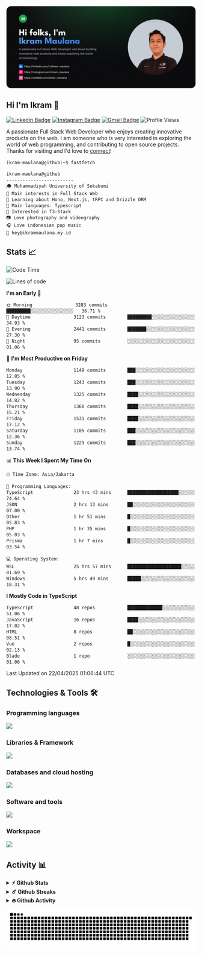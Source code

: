 ![IkramBanner](ikrambanner.png)

## Hi I'm Ikram 👋

[![Linkedin Badge](https://img.shields.io/badge/-ikram--maulana-blue?style=flat&logo=Linkedin&logoColor=white&link=https://links.ikrammaulana.my.id/s/linkedin)](https://links.ikrammaulana.my.id/s/linkedin)
[![Instagram Badge](https://img.shields.io/badge/-@ikram__maulana-purple?style=flat&logo=instagram&logoColor=white&link=https://links.ikrammaulana.my.id/s/instagram)](https://links.ikrammaulana.my.id/s/instagram)
[![Gmail Badge](https://img.shields.io/badge/-ikrammaulana-c14438?style=flat&logo=Gmail&logoColor=white&link=https://links.ikrammaulana.my.id/s/email)](mailto:hey@ikram.is-a.dev)
![Profile Views](https://komarev.com/ghpvc/?username=Ikram-Maulana)

A passionate Full Stack Web Developer who enjoys creating innovative products on the web. I am someone who is very interested in exploring the world of web programming, and contributing to open source projects. Thanks for visiting and I'd love to [connect](https://links.ikrammaulana.my.id/s/linkedin)!

```console
ikram-maulana@github:~$ fastfetch
```

```console
ikram-maulana@github
-------------------------
🎓 Muhammadiyah University of Sukabumi
🔎 Main interests in Full Stack Web
🌱 Learning about Hono, Next.js, tRPC and Drizzle ORM
🌟 Main languages: Typescript
🚩 Interested in T3-Stack
📷 Love photography and videography
🎧 Love indonesian pop music
📧 hey@ikrammaulana.my.id
```

## Stats 📈

<!--START_SECTION:waka-->
![Code Time](http://img.shields.io/badge/Code%20Time-2%2C553%20hrs%2057%20mins-blue)

![Lines of code](https://img.shields.io/badge/From%20Hello%20World%20I%27ve%20Written-13.6%20million%20lines%20of%20code-blue)

**I'm an Early 🐤** 

```text
🌞 Morning                3283 commits        █████████░░░░░░░░░░░░░░░░   36.71 % 
🌆 Daytime                3123 commits        █████████░░░░░░░░░░░░░░░░   34.93 % 
🌃 Evening                2441 commits        ███████░░░░░░░░░░░░░░░░░░   27.30 % 
🌙 Night                  95 commits          ░░░░░░░░░░░░░░░░░░░░░░░░░   01.06 % 
```
📅 **I'm Most Productive on Friday** 

```text
Monday                   1149 commits        ███░░░░░░░░░░░░░░░░░░░░░░   12.85 % 
Tuesday                  1243 commits        ███░░░░░░░░░░░░░░░░░░░░░░   13.90 % 
Wednesday                1325 commits        ████░░░░░░░░░░░░░░░░░░░░░   14.82 % 
Thursday                 1360 commits        ████░░░░░░░░░░░░░░░░░░░░░   15.21 % 
Friday                   1531 commits        ████░░░░░░░░░░░░░░░░░░░░░   17.12 % 
Saturday                 1105 commits        ███░░░░░░░░░░░░░░░░░░░░░░   12.36 % 
Sunday                   1229 commits        ███░░░░░░░░░░░░░░░░░░░░░░   13.74 % 
```


📊 **This Week I Spent My Time On** 

```text
🕑︎ Time Zone: Asia/Jakarta

💬 Programming Languages: 
TypeScript               23 hrs 43 mins      ███████████████████░░░░░░   74.64 % 
JSON                     2 hrs 13 mins       ██░░░░░░░░░░░░░░░░░░░░░░░   07.00 % 
Other                    1 hr 51 mins        █░░░░░░░░░░░░░░░░░░░░░░░░   05.83 % 
PHP                      1 hr 35 mins        █░░░░░░░░░░░░░░░░░░░░░░░░   05.03 % 
Prisma                   1 hr 7 mins         █░░░░░░░░░░░░░░░░░░░░░░░░   03.54 % 

💻 Operating System: 
WSL                      25 hrs 57 mins      ████████████████████░░░░░   81.69 % 
Windows                  5 hrs 49 mins       █████░░░░░░░░░░░░░░░░░░░░   18.31 % 
```

**I Mostly Code in TypeScript** 

```text
TypeScript               48 repos            █████████████░░░░░░░░░░░░   51.06 % 
JavaScript               16 repos            ████░░░░░░░░░░░░░░░░░░░░░   17.02 % 
HTML                     8 repos             ██░░░░░░░░░░░░░░░░░░░░░░░   08.51 % 
Vue                      2 repos             █░░░░░░░░░░░░░░░░░░░░░░░░   02.13 % 
Blade                    1 repo              ░░░░░░░░░░░░░░░░░░░░░░░░░   01.06 % 
```




 Last Updated on 22/04/2025 01:06:44 UTC
<!--END_SECTION:waka-->

## Technologies & Tools 🛠️

### Programming languages

<a href="https://skillicons.dev">
<img src="https://skillicons.dev/icons?i=html,css,sass,js,ts,php,py" />
</a>

### Libraries & Framework

<a href="https://skillicons.dev">
<img src="https://skillicons.dev/icons?i=react,vue,next,laravel,express,tailwind,bootstrap">
</a>

### Databases and cloud hosting

<a href="https://skillicons.dev">
<img src="https://skillicons.dev/icons?i=sqlite,mysql,postgresql,redis,vercel,cloudflare" />
</a>

### Software and tools

<a href="https://skillicons.dev">
<img src="https://skillicons.dev/icons?i=github,vscode,postman,figma&perline=11" />
</a>

### Workspace

<a href="https://skillicons.dev">
<img src="https://skillicons.dev/icons?i=apple,ubuntu,windows&perline=11" />
</a>

## Activity 📊

<details>
  <summary><b>⚡ Github Stats</b></summary>

  <br />
  <img height="180em" src="https://github-readme-stats-eight-theta.vercel.app/api?username=ikram-maulana&show_icons=true&hide_border=true&&count_private=true&include_all_commits=true" />
  <img height="180em" src="https://github-readme-stats-eight-theta.vercel.app/api/top-langs/?username=ikram-maulana&show_icons=true&hide_border=true&layout=compact&langs_count=8"/>
</details>

<details>
  <summary><b>☄️ Github Streaks</b></summary>

  <br />
  <img height="180em" src="https://github-readme-streak-stats.herokuapp.com/?user=ikram-maulana&hide_border=true" />
</details>

<details>
  <summary><b>🔥 Github Activity</b></summary>

  <br />
  <img height="180em" src="https://github-readme-activity-graph.vercel.app/graph?username=ikram-maulana&theme=github-light" />
</details>

![snake gif](https://github.com/ikram-maulana/ikram-maulana/blob/output/github-snake.svg)
